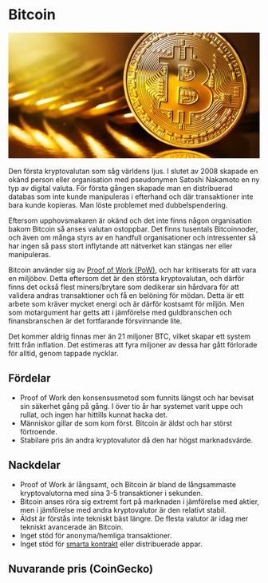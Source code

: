 # Bitcoin

![Bitcoin](../img/bitcoin.jpg 'Bitcoin')

Den första kryptovalutan som såg världens ljus. I slutet av 2008 skapade en okänd person eller organisation med pseudonymen Satoshi Nakamoto en ny typ av digital valuta. För första gången skapade man en distribuerad databas som inte kunde manipuleras i efterhand och där transaktioner inte bara kunde kopieras. Man löste problemet med dubbelspendering.

Eftersom upphovsmakaren är okänd och det inte finns någon organisation bakom Bitcoin så anses valutan ostoppbar. Det finns tusentals Bitcoinnoder, och även om många styrs av en handfull organisationer och intressenter så har ingen så pass stort inflytande att nätverket kan stängas ner eller manipuleras.

Bitcoin använder sig av [Proof of Work (PoW)](../tekniker/proof-of-work.md), och har kritiserats för att vara en miljöbov. Detta eftersom det är den största kryptovalutan, och därför finns det också flest miners/brytare som dedikerar sin hårdvara för att validera andras transaktioner och få en belöning för mödan. Detta är ett arbete som kräver mycket energi och är därför kostsamt för miljön. Men som motargument har getts att i jämförelse med guldbranschen och finansbranschen är det fortfarande försvinnande lite.

Det kommer aldrig finnas mer än 21 miljoner BTC, vilket skapar ett system fritt från inflation. Det estimeras att fyra miljoner av dessa har gått förlorade för alltid, genom tappade nycklar.

## Fördelar

-   Proof of Work den konsensusmetod som funnits längst och har bevisat sin säkerhet gång på gång. I över tio år har systemet varit uppe och rullat, och ingen har hittills kunnat hacka det.
-   Människor gillar de som kom först. Bitcoin är äldst och har störst förtroende.
-   Stabilare pris än andra kryptovalutor då den har högst marknadsvärde.

## Nackdelar

-   Proof of Work är långsamt, och Bitcoin är bland de långsammaste kryptovalutorna med sina 3-5 transaktioner i sekunden.
-   Bitcoin anses röra sig extremt fort på marknaden i jämförelse med aktier, men i jämförelse med andra kryptovalutor är den relativt stabil.
-   Äldst är förstås inte tekniskt bäst längre. De flesta valutor är idag mer tekniskt avancerade än Bitcoin.
-   Inget stöd för anonyma/hemliga transaktioner.
-   Inget stöd för [smarta kontrakt](../tekniker/smarta-kontrakt.md) eller distribuerade appar.

## Nuvarande pris (CoinGecko)

<coingecko-coin-ticker-widget currency="sek" coin-id="bitcoin" locale="en"></coingecko-coin-ticker-widget>
